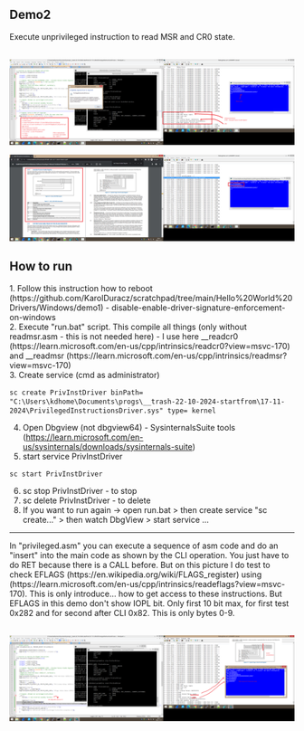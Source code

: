 <h2>Demo2</h2>
Execute unprivileged instruction to read MSR and CR0 state. 
<br /><br />


![dump](https://github.com/KarolDuracz/scratchpad/blob/main/Hello%20World%20Drivers/demo2/17112024%20-%20pic1%20-%20read%20msr%20and%20cr0.png?raw=true)

![dump](https://github.com/KarolDuracz/scratchpad/blob/main/Hello%20World%20Drivers/demo2/17112024%20-%20pic2%20-%20EFER%20status.png?raw=true)

<h2>How to run</h2>
1. Follow this instruction how to reboot (https://github.com/KarolDuracz/scratchpad/tree/main/Hello%20World%20Drivers/Windows/demo1) - disable-enable-driver-signature-enforcement-on-windows<br />
2. Execute "run.bat" script. This compile all things (only without readmsr.asm - this is not needed here) - I use here __readcr0 (https://learn.microsoft.com/en-us/cpp/intrinsics/readcr0?view=msvc-170) and  __readmsr (https://learn.microsoft.com/en-us/cpp/intrinsics/readmsr?view=msvc-170) <br />
3. Create service (cmd as administrator)

```
sc create PrivInstDriver binPath= "C:\Users\kdhome\Documents\progs\__trash-22-10-2024-startfrom\17-11-2024\PrivilegedInstructionsDriver.sys" type= kernel
```
4. Open Dbgview (not dbgview64) - SysinternalsSuite tools (https://learn.microsoft.com/en-us/sysinternals/downloads/sysinternals-suite)
5. start service PrivInstDriver

```
sc start PrivInstDriver
```

6. sc stop PrivInstDriver - to stop
7. sc delete PrivInstDriver - to delete
8. If you want to run again -> open run.bat > then create service "sc create..." > then watch DbgView > start service ... 

<hr>
In "privileged.asm" you can execute a sequence of asm code and do an "insert" into the main code as shown by the CLI operation. You just have to do RET because there is a CALL before. But on this picture I do test to check EFLAGS (https://en.wikipedia.org/wiki/FLAGS_register) using (https://learn.microsoft.com/en-us/cpp/intrinsics/readeflags?view=msvc-170). This is only introduce... how to get access to these instructions. But EFLAGS in this demo don't show IOPL bit. Only first 10 bit max, for first test 0x282 and for second after CLI 0x82. This is only bytes 0-9.<br /><br />

![dump](https://github.com/KarolDuracz/scratchpad/blob/main/Hello%20World%20Drivers/demo2/17112024%20-%20pic3%20-%20eflags.png?raw=true)


